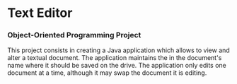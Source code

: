 # Text Editor

### Object-Oriented Programming Project

This project consists in creating a Java application which allows to view and alter a textual document. The application maintains the in the document's name where it should be saved on the drive. The application only edits one document at a time, although it may swap the document it is editing.
